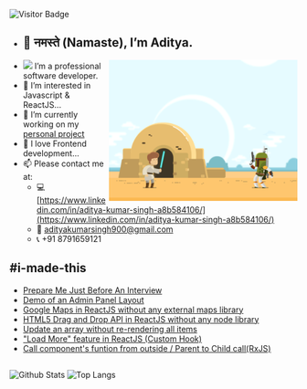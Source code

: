![Visitor Badge](https://visitor-badge.laobi.icu/badge?page_id=adityakumarsingh900)
- <h2>🙏 नमस्ते (Namaste), I’m Aditya.</h2> <img align='right' src="https://github.com/amandewatnitrr/amandewatnitrr/raw/main/terminal.gif" width="330">
- <img src="https://media.giphy.com/media/WUlplcMpOCEmTGBtBW/giphy.gif" width="18"> I’m a professional software developer.
- 👀 I’m interested in Javascript & ReactJS...
- 🌱 I’m currently working on my [personal project](https://adityakumarsingh900.github.io/prep_me/#)
- 💞️ I love Frontend development...
- 📫 Please contact me at: 
  - 💻 [https://www.linkedin.com/in/aditya-kumar-singh-a8b584106/](https://www.linkedin.com/in/aditya-kumar-singh-a8b584106/)
  - 💬 adityakumarsingh900@gmail.com
  - 📞 +91 8791659121

## #i-made-this
- [Prepare Me Just Before An Interview](https://adityakumarsingh900.github.io/prep_me/#)
- [Demo of an Admin Panel Layout](https://adityakumarsingh900.github.io/appLayout/)
- [Google Maps in ReactJS without any external maps library](https://adityakumarsingh900.github.io/googleMapsInReact/)
- [HTML5 Drag and Drop API in ReactJS without any node library](https://adityakumarsingh900.github.io/ReactWithHtmlDragAndDrop/)
- [Update an array without re-rendering all items](https://codesandbox.io/s/update-array-with-minimal-rendering-roexb)
- ["Load More" feature in ReactJS (Custom Hook)](https://codesandbox.io/s/onloadmore-react-custom-hook-u7nqn)
- [Call component's funtion from outside / Parent to Child call(RxJS)](https://codesandbox.io/s/event-emitters-kuh1z)

##
![Github Stats](https://github-readme-stats.vercel.app/api?username=adityakumarsingh900&count_private=true&show_icons=true&include_all_commits=true)
![Top Langs](https://github-readme-stats.vercel.app/api/top-langs/?username=adityakumarsingh900&hide=TeX&layout=compact)
 
<!---
adityakumarsingh900/adityakumarsingh900 is a ✨ special ✨ repository because its `README.md` (this file) appears on your GitHub profile.
You can click the Preview link to take a look at your changes.
--->
